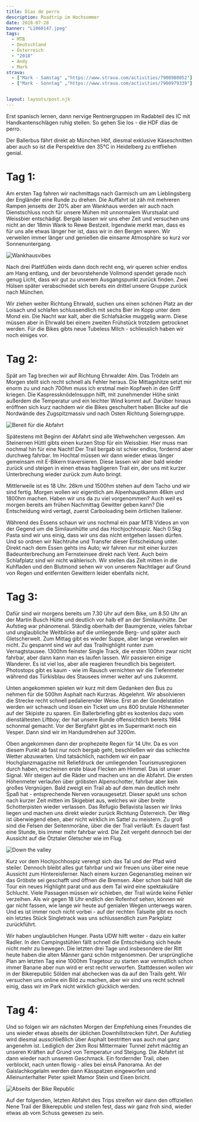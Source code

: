 ```yaml
---
title: Días de perro
description: Roadtrip im Hochsommer
date: 2018-07-28
banner: "L1060147.jpeg"
tags:
  - MTB
  - Deutschland
  - Österreich
  - "2018"
  - Andy
  - Mark
strava:
  - ["Mark - Samstag" ,"https://www.strava.com/activities/7900980052"]
  - ["Mark - Sonntag" ,"https://www.strava.com/activities/7900979339"]


layout: layouts/post.njk
---
```


Erst spanisch lernen, dann nervige Rentnergruppen im Radabteil des IC mit Handkantenschlägen ruhig stellen. So gehen Sie los - die HDF días de perro.

Der Ballerbus fährt direkt ab München Hbf, diesmal exklusive Käseschnitten aber auch so ist die Perspektive den 35°C in Heidelberg zu entfliehen genial.


# Tag 1:

Am ersten Tag fahren wir nachmittags nach Garmisch um am Lieblingsberg der Engländer eine Runde zu drehen. Die Auffahrt ist zäh mit mehreren Rampen jenseits der 20% aber am Wankhaus werden wir auch nach Dienstschluss noch für unsere Mühen mit unnormalem Wurstsalat und Weissbier entschädigt. Bergab lassen wir uns eher Zeit und versuchen uns nicht an der 18min Wank to Rewe Bestzeit. Irgendwie merkt man, dass es für uns alle etwas länger her ist, dass wir in den Bergen waren. Wir verweilen immer länger und genießen die einsame Atmosphäre so kurz vor Sonnenuntergang.

![Wankhausvibes](media/2018-07-26%2018.10.26.jpeg "Wankhausvibes")

 Nach drei Plattfüßen wirds dann doch recht eng, wir queren schier endlos am Hang entlang, und der bevorstehende Vollmond spendet gerade noch genug Licht, dass wir gut zu unserem Ausgangspunkt zurück finden. Zwei Hülsen später verabschiedet sich bereits ein drittel unsere Gruppe zurück nach München.

Wir ziehen weiter Richtung Ehrwald, suchen uns einen schönen Platz an der Loisach und schlafen schlussendlich mit sechs Bier im Kopp unter dem Mond ein. Die Nacht war kalt, aber die Schlafsäcke muggelig warm. Diese müssen aber in Ehrwald bei einem zweiten Frühstück trotzdem getrocknet werden. Für die Bikes gibts neue Tubeless Milch - schliesslich haben wir noch einiges vor.


# Tag 2:

Spät am Tag brechen wir auf Richtung Ehrwalder Alm. Das Trödeln am Morgen stellt sich recht schnell als Fehler heraus. Die Mittagshitze setzt mir enorm zu und nach 700hm muss ich erstmal mein Kopfweh in den Griff kriegen. Die Kaspressknödelnsuppn hilft, mit zunehmender Höhe sinkt außerdem die Temperatur und ein leichter Wind kommt auf. Darüber hinaus eröffnen sich kurz nachdem wir die Bikes geschultert haben Blicke auf die Nordwände des Zugspitzmassiv und nach Osten Richtung Soierngruppe. 


![Bereit für die Abfahrt](media/L1060105.jpeg "Bereit für die Abfahrt")

Spätestens mit Beginn der Abfahrt sind alle Wehwehchen vergessen. Am Steinernen Hüttl gibts einen kurzen Stop für ein Weissbier. Hier muss man nochmal hin für eine Nacht! Der Trail bergab ist schier endlos, fordernd aber durchweg fahrbar. Im Hochtal müssen wir dann wieder etwas länger gemeinsam mit E-Bikern traversieren. Diese lassen wir aber bald wieder zurück und steigen in einen etwas hagligeren Trail ein, der uns mit kurzer Unterbrechung wieder zurück zum Auto bringt. 

Mittlerweile ist es 18 Uhr. 26km und 1500hm stehen auf dem Tacho und wir sind fertig. Morgen wollen wir eigentlich am Alpenhauptkamm 46km und 1800hm machen. Haben wir uns da zu viel vorgenommen? Auch weil es morgen bereits am frühen Nachmittag Gewitter geben kann? Die Entscheidung wird vertagt, zuerst Carboloading beim örtlichen Italiener.

Während des Essens schaun wir uns nochmal ein paar MTB Videos an von der Gegend um die Similaunhütte und das Hochjochhospiz. Nach 0.5kg Pasta sind wir uns einig, dass wir uns das nicht entgehen lassen dürfen. Und so ordnen wir Nachtruhe und Transfer dieser Entscheidung unter. Direkt nach dem Essen gehts ins Auto; wir fahren nur mit einer kurzen Badeunterbrechung am Fernsteinsee direkt nach Vent. Auch beim Schlafplatz sind wir nicht wählerisch. Wir stellen das Zelt mitten in die Kuhfladen und den Blutmond sehen wir von unserem Nachtlager auf Grund von Regen und entfernten Gewittern leider ebenfalls nicht.


# Tag 3:

Dafür sind wir morgens bereits um 7.30 Uhr auf dem Bike, um 8.50 Uhr an der Martin Busch Hütte und deutlich vor halb elf an der Similaunhütte. Der Aufstieg war phänomenal. Ständig oberhalb der Baumgrenze, vieles fahrbar und unglaubliche Weitblicke auf die umliegende Berg- und später auch Gletscherwelt. Zum Mittag gibt es wieder Suppe, aber lange verweilen wir nicht. Zu gespannt sind wir auf das Trailhighlight runter zum Vernagtstausee. 1300hm feinster Single Track, die ersten 100hm zwar nicht fahrbar, aber dann kann man es laufen lassen. Wir passieren einige Wanderer. Es ist viel los, aber alle reagieren freundlich bis begeistert. Photostops gibt es kaum - wie im Rausch vernichten wir die Tiefenmeter während das Türkisblau des Stausees immer weiter auf uns zukommt.


Unten angekommen spielen wir kurz mit dem Gedanken den Bus zu nehmen für die 500hm Asphalt nach Kurzras. Abgelehnt. Wir absolvieren die Strecke recht schnell pedalierender Weise. Erst an der Gondelstation werden wir schwach und lösen ein Ticket um uns 800 brutale Höhenmeter auf der Skipiste zu sparen. Ein Ballerbriefing gibt es kostenlos dazu vom dienstältesten Liftboy; der hat unsere Runde offensichtlich bereits 1984 schonmal gemacht. Vor der Bergfahrt gibt es im Supermarkt noch ein Vesper. Dann sind wir im Handumdrehen auf 3200m.

Oben angekommen dann der prophezeite Regen für 14 Uhr. Da es von diesem Punkt ab fast nur noch bergab geht, beschließen wir das schlechte Wetter abzuwarten. Und tatsächlich, nachdem wir ein paar Hochglanzmagazine mit Reliefdruck der umliegenden Tourismusregionen durch haben, erscheinen erste blaue Flecken am Himmel. Das ist unser Signal. Wir steigen auf die Räder und machen uns an die Abfahrt. Die ersten Höhenmeter verlaufen über gröbsten Alpenschotter, fahrbar aber kein großes Vergnügen. Bald zweigt ein Trail ab auf dem man deutlich mehr Spaß hat - entsprechende Nerven vorausgesetzt. Dieser spukt uns schon nach kurzer Zeit mitten im Skigebiet aus, welches wir über breite Schotterpisten wieder verlassen. Das Refugio Bellavista lassen wir links liegen und machen uns direkt wieder zurück Richtung Österreich. Der Weg ist überwiegend eben, aber nicht wirklich im Sattel zu meistern. Zu groß sind die Felsen der Seitenmoräne, über die der Trail verläuft. Es dauert fast eine Stunde, bis immer mehr fahrbar wird. Die Zeit vergeht dennoch bei der Aussicht auf die Ötztaler Gletscher wie im Flug.

![Down the valley](media/L1060139.jpeg "Down the valley")

Kurz vor dem Hochjochhospiz verengt sich das Tal und der Pfad wird steiler. Dennoch bleibt alles gut fahrbar und wir freuen uns über eine neue Aussicht zum Hintereisferner. Nach einem kurzen Gegenanstieg meinen wir das Gröbste sei geschafft und öffnen die Bremsen. Aber schon bald hält die Tour ein neues Highlight parat und aus dem Tal wird eine spektakuläre Schlucht. Viele Passagen müssen wir schieben, der Trail würde keine Fehler verzeihen. Als wir gegen 18 Uhr endlich den Rofenhof sehen, können wir gar nicht fassen, wie lange wir heute auf genialen Wegen unterwegs waren. Und es ist immer noch nicht vorbei - auf der rechten Talseite gibt es noch ein letztes Stück Singletrack was uns schlussendlich zum Parkplatz zurückführt. 

Wir haben unglaublichen Hunger. Pasta UDW hilft weiter - dazu ein kalter Radler. In den Campingstühlen fällt schnell die Entscheidung sich heute nicht mehr zu bewegen. Die letzten drei Tage und insbesondere der Ritt heute haben die alten Männer ganz schön mitgenommen. Der ursprüngliche Plan am letzten Tag eine 1000hm Tragetour zu starten war vermutlich schon immer Banane aber nun wird er erst recht verworfen. Stattdessen wollen wir in der Bikerepublic Sölden mal abchecken was da auf den Trails geht. Wir versuchen uns online ein Bild zu machen, aber wir sind uns recht schnell einig, dass wir im Park nicht wirklich glücklich werden.


# Tag 4:

Und so folgen wir am nächsten Morgen der Empfehlung eines Freundes die uns wieder etwas abseits der üblichen Downhillstrecken führt. Der Aufstieg wird diesmal ausschließlich über Asphalt bestritten was auch mal ganz angenehm ist. Lediglich der 2km Rosi Mittermaier Tunnel zehrt mächtig an unseren Kräften auf Grund von Temperatur und Steigung. Die Abfahrt ist dann wieder nach unserem Geschmack. Ein fordernder Trail, oben verblockt, nach unten flowig - alles bei einsA Panorama. An der Gaislachkogelalm werden dann Kässpatzen eingeworfen und Alleinunterhalter Peter spielt Mamor Stein und Eisen bricht.

![Abseits der Bike Republic](media/L1060147.jpeg "Abseits der Bike Republic")

Auf der folgenden, letzten Abfahrt des Trips streifen wir dann den offiziellen Nene Trail der Bikerepublic und stellen fest, dass wir ganz froh sind, wieder etwas ab vom Schuss gewesen zu sein.
